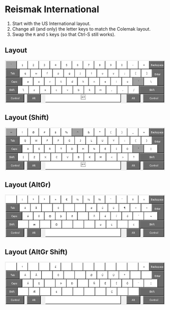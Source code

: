 # Reismak International

1. Start with the US International layout.
2. Change all (and only) the letter keys to match the Colemak layout.
3. Swap the `R` and `S` keys (so that Ctrl-S still works).

## Layout

![Reismak Layout](./Reismak.png)

## Layout (Shift)

![Reismak Layout Shift](./Reismak-Shift.png)

## Layout (AltGr)

![Reismak Layout AltGr](./Reismak-AltGr.png)

## Layout (AltGr Shift)

![Reismak Layout AltGr Shift](./Reismak-AltGr-Shift.png)
